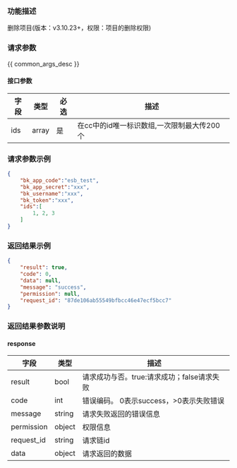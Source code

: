 ### 功能描述

删除项目(版本：v3.10.23+，权限：项目的删除权限)

### 请求参数

{{ common_args_desc }}

#### 接口参数

| 字段  | 类型    | 必选 | 描述                        |
|-----|-------|----|---------------------------|
| ids | array | 是  | 在cc中的id唯一标识数组,一次限制最大传200个 |

### 请求参数示例

```json
{
    "bk_app_code":"esb_test",
    "bk_app_secret":"xxx",
    "bk_username":"xxx",
    "bk_token":"xxx",
    "ids":[
        1, 2, 3
    ]
}
```

### 返回结果示例

```json
{
    "result": true,
    "code": 0,
    "data": null,
    "message": "success",
    "permission": null,
    "request_id": "87de106ab55549bfbcc46e47ecf5bcc7"
}
```

### 返回结果参数说明

#### response

| 字段         | 类型     | 描述                         |
|------------|--------|----------------------------|
| result     | bool   | 请求成功与否。true:请求成功；false请求失败 |
| code       | int    | 错误编码。 0表示success，>0表示失败错误  |
| message    | string | 请求失败返回的错误信息                |
| permission | object | 权限信息                       |
| request_id | string | 请求链id                      |
| data       | object | 请求返回的数据                    |
